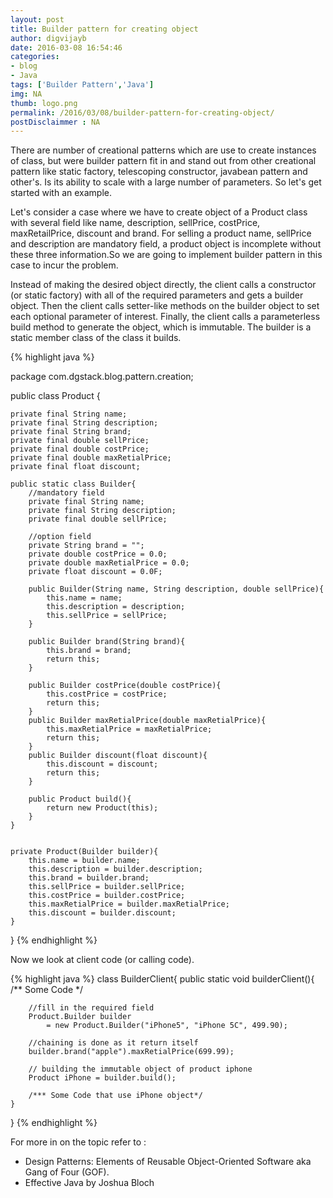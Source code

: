 ```yaml
---
layout: post
title: Builder pattern for creating object
author: digvijayb
date: 2016-03-08 16:54:46
categories:
- blog
- Java
tags: ['Builder Pattern','Java']
img: NA
thumb: logo.png
permalink: /2016/03/08/builder-pattern-for-creating-object/
postDisclaimmer : NA
---
```


There are number of creational patterns which are use to create instances of class, but were builder pattern fit in and stand out from other creational pattern like static factory, telescoping constructor, javabean pattern and other's. Is its ability to scale with a large number of parameters. So let's get started with an example.

Let's consider a case where we have to create object of a Product class with several field like name, description, sellPrice, costPrice, maxRetailPrice, discount and brand. For selling a product name, sellPrice and description are mandatory field, a product object is incomplete without these three information.So we are going to implement builder pattern in this case to incur the problem.

Instead of making the desired object directly, the client calls a constructor (or static factory) with all of the required parameters and gets a builder object. Then the client calls setter-like methods on the builder object to set each optional parameter of interest. Finally, the client calls a parameterless build method to generate the object, which is immutable. The builder is a static member class of the class it builds.<!--more-->

{% highlight java %}

package com.dgstack.blog.pattern.creation;

public class Product {

    private final String name;
    private final String description;
    private final String brand;
    private final double sellPrice;
    private final double costPrice;
    private final double maxRetialPrice;
    private final float discount;

    public static class Builder{
        //mandatory field
        private final String name;
        private final String description;
        private final double sellPrice;

        //option field
        private String brand = "";
        private double costPrice = 0.0;
        private double maxRetialPrice = 0.0;
        private float discount = 0.0F;

        public Builder(String name, String description, double sellPrice){
            this.name = name;
            this.description = description;
            this.sellPrice = sellPrice;
        }

        public Builder brand(String brand){
            this.brand = brand;
            return this;
        }

        public Builder costPrice(double costPrice){
            this.costPrice = costPrice;
            return this;
        }
        public Builder maxRetialPrice(double maxRetialPrice){
            this.maxRetialPrice = maxRetialPrice;
            return this;
        }
        public Builder discount(float discount){
            this.discount = discount;
            return this;
        }

        public Product build(){
            return new Product(this);
        }
    }


    private Product(Builder builder){
        this.name = builder.name;
        this.description = builder.description;
        this.brand = builder.brand;
        this.sellPrice = builder.sellPrice;
        this.costPrice = builder.costPrice;
        this.maxRetialPrice = builder.maxRetialPrice;
        this.discount = builder.discount;
    }

}
{% endhighlight %}

Now we look at client code (or calling code). 

{% highlight java %}
class BuilderClient{
    public static void builderClient(){
        /**  Some Code */
        
        //fill in the required field
        Product.Builder builder 
            = new Product.Builder("iPhone5", "iPhone 5C", 499.90);
        
        //chaining is done as it return itself
        builder.brand("apple").maxRetialPrice(699.99);
        
        // building the immutable object of product iphone
        Product iPhone = builder.build(); 
        
        /*** Some Code that use iPhone object*/
    }
}
{% endhighlight %}

For more in on the topic refer to : 

- Design Patterns: Elements of Reusable Object-Oriented Software aka Gang of Four (GOF).
- Effective Java by Joshua Bloch
